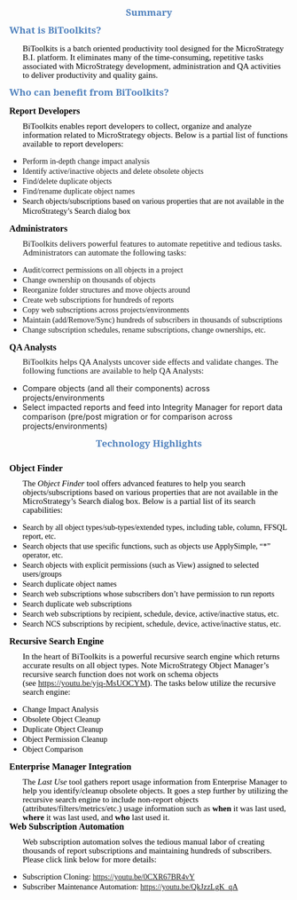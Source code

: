 <h2 style='margin-top:10.0pt;margin-right:0in;margin-bottom:.0001pt;margin-left:0in;line-height:107%;font-size:17px;font-family:"Cambria","serif";color:#4F81BD;text-align:center;'>Summary</h2>
<h2 style='margin-top:10.0pt;margin-right:0in;margin-bottom:.0001pt;margin-left:0in;line-height:107%;font-size:17px;font-family:"Cambria","serif";color:#4F81BD;'>What is BiToolkits?</h2>
<p style='margin-top:0in;margin-right:0in;margin-bottom:.0001pt;margin-left:0in;line-height:107%;font-size:15px;font-family:"Calibri","sans-serif";'>&nbsp;</p>
<p style='margin-top:0in;margin-right:0in;margin-bottom:.0001pt;margin-left:.25in;line-height:107%;font-size:15px;font-family:"Calibri","sans-serif";'><span style="line-height:107%;color:black;">BiToolkits is a batch oriented productivity tool designed for the MicroStrategy B.I. platform. It eliminates many of the time-consuming, repetitive tasks associated with MicroStrategy development, administration and QA activities to deliver productivity and quality gains.</span></p>
<h2 style='margin-top:10.0pt;margin-right:0in;margin-bottom:.0001pt;margin-left:0in;line-height:107%;font-size:17px;font-family:"Cambria","serif";color:#4F81BD;'>Who can benefit from BiToolkits?</h2>
<p style='margin-top:0in;margin-right:0in;margin-bottom:.0001pt;margin-left:0in;line-height:107%;font-size:15px;font-family:"Calibri","sans-serif";'>&nbsp;</p>
<p style='margin-top:0in;margin-right:0in;margin-bottom:8.0pt;margin-left:0in;line-height:107%;font-size:15px;font-family:"Calibri","sans-serif";'><strong><span style="font-size:16px;line-height:107%;color:black;">Report Developers</span></strong></p>
<p style='margin-top:0in;margin-right:0in;margin-bottom:8.0pt;margin-left:.25in;line-height:107%;font-size:15px;font-family:"Calibri","sans-serif";'><span style="color:black;">BiToolkits enables report developers to collect, organize and analyze information related to MicroStrategy objects. Below is a partial list of functions available to report developers:</span></p>
<ul style="list-style-type: disc;">
    <li><span style="font-family:Calibri;">Perform in-depth change impact analysis</span></li>
    <li><span style="font-family:Calibri;">Identify active/inactive objects and delete obsolete objects</span></li>
    <li><span style="font-family:Calibri;">Find/delete duplicate objects</span></li>
    <li><span style="font-family:Calibri;">Find/rename duplicate object names</span></li>
    <li><span style="font-family:Calibri;color:black;">Search objects/subscriptions based on various properties that are not available in the MicroStrategy&rsquo;s Search dialog box</span> &nbsp;</li>
</ul>
<p style='margin-top:0in;margin-right:0in;margin-bottom:8.0pt;margin-left:0in;line-height:107%;font-size:15px;font-family:"Calibri","sans-serif";'><strong><span style="font-size:16px;line-height:107%;color:black;">Administrators</span></strong></p>
<p style='margin-top:0in;margin-right:0in;margin-bottom:8.0pt;margin-left:.25in;line-height:107%;font-size:15px;font-family:"Calibri","sans-serif";'>BiToolkits delivers powerful features to automate repetitive and tedious tasks. Administrators can automate the following tasks:</p>
<ul style="list-style-type: disc;">
    <li><span style="font-family:Calibri;">Audit/correct permissions on all objects in a project</span></li>
    <li><span style="font-family:Calibri;">Change ownership on thousands of objects</span></li>
    <li><span style="font-family:Calibri;">Reorganize folder structures and move objects around</span></li>
    <li><span style="font-family:Calibri;">Create web subscriptions for hundreds of reports</span></li>
    <li><span style="font-family:Calibri;">Copy web subscriptions across projects/environments</span></li>
    <li><span style="font-family:Calibri;">Maintain (add/Remove/Sync) hundreds of subscribers in thousands of subscriptions</span></li>
    <li><span style="font-family:Calibri;">Change subscription schedules, rename subscriptions, change ownerships, etc.</span></li>
</ul>
<p style='margin-top:0in;margin-right:0in;margin-bottom:8.0pt;margin-left:0in;line-height:107%;font-size:15px;font-family:"Calibri","sans-serif";'><strong><span style="font-size:16px;line-height:107%;color:black;">QA Analysts</span></strong></p>
<p style='margin-top:0in;margin-right:0in;margin-bottom:8.0pt;margin-left:.25in;line-height:107%;font-size:15px;font-family:"Calibri","sans-serif";'>BiToolkits helps QA Analysts uncover side effects and validate changes. The following functions are available to help QA Analysts:</p>
<ul style="list-style-type: disc;">
    <li>Compare objects (and all their components) across projects/environments</li>
    <li>Select impacted reports and feed into Integrity Manager for report data comparison (pre/post migration or for comparison across projects/environments)</li>
</ul>
<h2 style='margin-top:10.0pt;margin-right:0in;margin-bottom:.0001pt;margin-left:0in;line-height:107%;font-size:17px;font-family:"Cambria","serif";color:#4F81BD;text-align:center;'>Technology Highlights</h2>
<p style='margin-top:0in;margin-right:0in;margin-bottom:8.0pt;margin-left:0in;line-height:107%;font-size:15px;font-family:"Calibri","sans-serif";'><strong><span style="font-size:16px;line-height:107%;color:black;">&nbsp;</span></strong></p>
<p style='margin-top:0in;margin-right:0in;margin-bottom:8.0pt;margin-left:0in;line-height:107%;font-size:15px;font-family:"Calibri","sans-serif";'><strong><span style="font-size:16px;line-height:107%;color:black;">Object Finder</span></strong></p>
<p style='margin-top:0in;margin-right:0in;margin-bottom:8.0pt;margin-left:.25in;line-height:107%;font-size:15px;font-family:"Calibri","sans-serif";'><span style="color:black;">The <em>Object Finder</em> tool offers advanced features to help you search objects/subscriptions based on various properties that are not available in the MicroStrategy&rsquo;s Search dialog box. Below is a partial list of its search capabilities:</span></p>
<ul style="list-style-type: disc;">
    <li><span style="font-family:Calibri;color:black;">Search by all object types/sub-types/extended types, including table, column, FFSQL report, etc.</span></li>
    <li><span style="font-family:Calibri;color:black;">Search objects that use specific functions, such as objects use ApplySimple, &ldquo;*&rdquo; operator, etc.</span></li>
    <li><span style="font-family:Calibri;color:black;">Search objects with explicit permissions (such as View) assigned to selected users/groups</span></li>
    <li><span style="font-family:Calibri;color:black;">Search duplicate object names</span></li>
    <li><span style="font-family:Calibri;color:black;">Search web subscriptions whose subscribers don&rsquo;t have permission to run reports</span></li>
    <li><span style="font-family:Calibri;color:black;">Search duplicate web subscriptions</span></li>
    <li><span style="font-family:Calibri;color:black;">Search web subscriptions by recipient, schedule, device, active/inactive status, etc.</span></li>
    <li><span style="font-family:Calibri;color:black;">Search NCS subscriptions by recipient, schedule, device, active/inactive status, etc.</span></li>
</ul>
<p style='margin-top:0in;margin-right:0in;margin-bottom:8.0pt;margin-left:0in;line-height:107%;font-size:15px;font-family:"Calibri","sans-serif";'><strong><span style="font-size:16px;line-height:107%;color:black;">Recursive Search Engine</span></strong></p>
<p style='margin-top:0in;margin-right:0in;margin-bottom:8.0pt;margin-left:.25in;line-height:107%;font-size:15px;font-family:"Calibri","sans-serif";'><span style="color:black;">In the heart of BiToolkits is a powerful recursive search engine which returns accurate results on all object types. Note MicroStrategy Object Manager&rsquo;s recursive search function does not work on schema objects (see&nbsp;</span><a href="https://youtu.be/yjq-MsUOCYM">https://youtu.be/yjq-MsUOCYM</a><span style="color:black;">). The tasks below utilize the recursive search engine:</span></p>
<ul style="list-style-type: disc;">
    <li><span style="font-family:Calibri;color:black;">Change Impact Analysis</span></li>
    <li><span style="font-family:Calibri;color:black;">Obsolete Object Cleanup</span></li>
    <li><span style="font-family:Calibri;color:black;">Duplicate Object Cleanup</span></li>
    <li><span style="font-family:Calibri;color:black;">Object Permission Cleanup</span></li>
    <li><span style="font-family:Calibri;color:black;">Object Comparison</span></li>
</ul>
<p style='margin-top:0in;margin-right:0in;margin-bottom:8.0pt;margin-left:0in;line-height:107%;font-size:15px;font-family:"Calibri","sans-serif";'><strong><span style="font-size:16px;line-height:107%;color:black;">Enterprise Manager Integration</span></strong></p>
<p style='margin-top:0in;margin-right:0in;margin-bottom:.0001pt;margin-left:.25in;line-height:107%;font-size:15px;font-family:"Calibri","sans-serif";'><span style="color:black;">The <em>Last Use</em> tool gathers report usage information from Enterprise Manager to help you identify/cleanup obsolete objects. It goes a step further by utilizing the recursive search engine to include non-report objects (attributes/filters/metrics/etc.) usage information such as <strong>when</strong> it was last used, <strong>where</strong> it was last used, and <strong>who</strong> last used it.</span></p>
<p style='margin-top:0in;margin-right:0in;margin-bottom:8.0pt;margin-left:0in;line-height:107%;font-size:15px;font-family:"Calibri","sans-serif";'><strong><span style="font-size:16px;line-height:107%;color:black;">Web Subscription Automation</span></strong></p>
<p style='margin-top:0in;margin-right:0in;margin-bottom:8.0pt;margin-left:.25in;line-height:107%;font-size:15px;font-family:"Calibri","sans-serif";'><span style="color:black;">Web subscription automation solves the tedious manual labor of creating thousands of report subscriptions and maintaining hundreds of subscribers. Please click link below for more details:</span></p>
<ul style="list-style-type: disc;">
    <li><span style="font-family:Calibri;color:black;">Subscription Cloning:&nbsp;</span><a href="https://youtu.be/0CXR67BR4vY"><span style="font-family:Calibri;">https://youtu.be/0CXR67BR4vY</span></a></li>
    <li><span style="font-family:Calibri;color:black;">Subscriber Maintenance Automation:&nbsp;</span><a href="https://youtu.be/QkJzzLgK_qA"><span style="font-family:Calibri;">https://youtu.be/QkJzzLgK_qA</span></a></li>
</ul>
